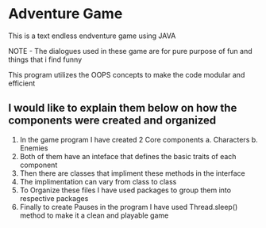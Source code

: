 # Adventure Game

This is a text endless endventure game using JAVA

NOTE - The dialogues used in these game are for pure purpose of fun and things that i find funny

This program utilizes the OOPS concepts to make the code modular and efficient

## I would like to explain them below on how the components were created and organized

1. In the game program I have created 2 Core components
    a. Characters
    b. Enemies
2. Both of them have an inteface that defines the basic traits of each component
3. Then there are classes that impliment these methods in the interface
4. The implimentation can vary from class to class
5. To Organize these files I have used packages to group them into respective packages 
6. Finally to create Pauses in the program I have used Thread.sleep() method to make it a clean and playable game
